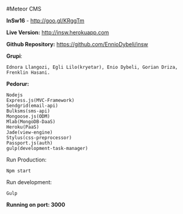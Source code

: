 

#Meteor CMS

**InSw16** - http://goo.gl/KRggTm

**Live Version:** http://insw.herokuapp.com

**Github Repository:** https://github.com/EnnioDybeli/insw


**Grupi**:
```
Ednora Llangozi, Egli Lilo(kryetar), Enio Dybeli, Gorian Driza, Frenklin Hasani.
```
**Pedorur:**  
```
Nodejs
Express.js(MVC-Framework)
Sendgrid(email-api)
Bulksms(sms-api)
Mongoose.js(ODM)
Mlab(MongoDB-DaaS)
Heroku(PaaS)
Jade(view-engine)
Stylus(css-preprocessor)
Passport.js(auth)
gulp(development-task-manager)
```
Run Production:
```
Npm start
```
Run development:

```
Gulp
```

**Running on port: 3000**
